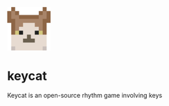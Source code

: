<img src="https://github.com/pyrretsoftware/keycat/blob/main/keycat-logo-1000.png?raw=true" alt="logo" width="100"/>

# keycat
Keycat is an open-source rhythm game involving keys
